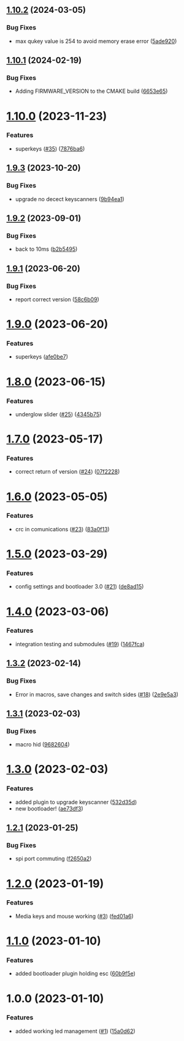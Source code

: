 ## [1.10.2](https://github.com/Dygmalab/NeuronWired/compare/pre_release_1.10.1...pre_release_1.10.2) (2024-03-05)


### Bug Fixes

* max qukey value is 254 to avoid memory erase error ([5ade920](https://github.com/Dygmalab/NeuronWired/commit/5ade920fd79cd1e4978899c58aa6cac007e8b421))

## [1.10.1](https://github.com/Dygmalab/NeuronWired/compare/pre_release_1.10.0...pre_release_1.10.1) (2024-02-19)


### Bug Fixes

* Adding FIRMWARE_VERSION to the CMAKE build ([6653e65](https://github.com/Dygmalab/NeuronWired/commit/6653e659f2bbcb783cbec851a8e6075651597686))

# [1.10.0](https://github.com/Dygmalab/NeuronWired/compare/pre_release_1.9.3...pre_release_1.10.0) (2023-11-23)


### Features

* superkeys ([#35](https://github.com/Dygmalab/NeuronWired/issues/35)) ([7876ba6](https://github.com/Dygmalab/NeuronWired/commit/7876ba6e4362c90905b9a390317c3f7cf589d2bb))

## [1.9.3](https://github.com/Dygmalab/NeuronWired/compare/pre_release_1.9.2...pre_release_1.9.3) (2023-10-20)


### Bug Fixes

* upgrade no decect keyscanners ([9b94ea1](https://github.com/Dygmalab/NeuronWired/commit/9b94ea17a6243ea7a7606f00967bd18c558fdb3c))

## [1.9.2](https://github.com/Dygmalab/NeuronWired/compare/pre_release_1.9.1...pre_release_1.9.2) (2023-09-01)


### Bug Fixes

* back to 10ms ([b2b5495](https://github.com/Dygmalab/NeuronWired/commit/b2b5495f110ce427df4256fd625e34855911eae2))

## [1.9.1](https://github.com/Dygmalab/NeuronWired/compare/pre_release_1.9.0...pre_release_1.9.1) (2023-06-20)


### Bug Fixes

* report correct version ([58c6b09](https://github.com/Dygmalab/NeuronWired/commit/58c6b0984e9981482daa8af459b2e373014d98e2))

# [1.9.0](https://github.com/Dygmalab/NeuronWired/compare/pre_release_1.8.0...pre_release_1.9.0) (2023-06-20)


### Features

* superkeys ([afe0be7](https://github.com/Dygmalab/NeuronWired/commit/afe0be72dd142ec0710a8c1d2e84bff26718f1af))

# [1.8.0](https://github.com/Dygmalab/NeuronWired/compare/pre_release_1.7.0...pre_release_1.8.0) (2023-06-15)


### Features

* underglow slider ([#25](https://github.com/Dygmalab/NeuronWired/issues/25)) ([4345b75](https://github.com/Dygmalab/NeuronWired/commit/4345b758bdd08e7c15c18ac6a812a35de98e875a))

# [1.7.0](https://github.com/Dygmalab/NeuronWired/compare/pre_release_1.6.0...pre_release_1.7.0) (2023-05-17)


### Features

* correct return of version ([#24](https://github.com/Dygmalab/NeuronWired/issues/24)) ([07f2228](https://github.com/Dygmalab/NeuronWired/commit/07f22280a9f18113148e0d536d82826f9ecc32c3))

# [1.6.0](https://github.com/Dygmalab/NeuronWired/compare/pre_release_1.5.0...pre_release_1.6.0) (2023-05-05)


### Features

* crc in comunications ([#23](https://github.com/Dygmalab/NeuronWired/issues/23)) ([83a0f13](https://github.com/Dygmalab/NeuronWired/commit/83a0f13163559083ee84f42dea4ca0090924b50c))

# [1.5.0](https://github.com/Dygmalab/NeuronWired/compare/pre_release_1.4.0...pre_release_1.5.0) (2023-03-29)


### Features

* config settings and bootloader 3.0 ([#21](https://github.com/Dygmalab/NeuronWired/issues/21)) ([de8ad15](https://github.com/Dygmalab/NeuronWired/commit/de8ad155f4e6f3063b01a38dbbd35b7868b46eae))

# [1.4.0](https://github.com/Dygmalab/NeuronWired/compare/pre_release_1.3.2...pre_release_1.4.0) (2023-03-06)


### Features

* integration testing and submodules ([#19](https://github.com/Dygmalab/NeuronWired/issues/19)) ([1467fca](https://github.com/Dygmalab/NeuronWired/commit/1467fcaaa302c6505f9e2a47ee248c90635b732b))

## [1.3.2](https://github.com/Dygmalab/NeuronWired/compare/pre_release_1.3.1...pre_release_1.3.2) (2023-02-14)


### Bug Fixes

* Error in macros, save changes and switch sides ([#18](https://github.com/Dygmalab/NeuronWired/issues/18)) ([2e9e5a3](https://github.com/Dygmalab/NeuronWired/commit/2e9e5a36e55f05eb605b1c1e6eeb214d7c023f74))

## [1.3.1](https://github.com/Dygmalab/NeuronWired/compare/pre_release_1.3.0...pre_release_1.3.1) (2023-02-03)


### Bug Fixes

* macro hid ([9682604](https://github.com/Dygmalab/NeuronWired/commit/9682604702069fe960d687d618c305e8de4ebb63))

# [1.3.0](https://github.com/Dygmalab/NeuronWired/compare/pre_release_1.2.1...pre_release_1.3.0) (2023-02-03)


### Features

* added plugin to upgrade keyscanner ([532d35d](https://github.com/Dygmalab/NeuronWired/commit/532d35d539663f268cf6769a503b5dbf275c68fc))
* new bootloader! ([ae73df3](https://github.com/Dygmalab/NeuronWired/commit/ae73df3ecc42d4edb1495844c3e9dc794a60e4e7))

## [1.2.1](https://github.com/Dygmalab/NeuronWired/compare/pre_release_1.2.0...pre_release_1.2.1) (2023-01-25)


### Bug Fixes

* spi port commuting ([f2650a2](https://github.com/Dygmalab/NeuronWired/commit/f2650a24d6b338411310b07626e7b74cb877e361))

# [1.2.0](https://github.com/Dygmalab/NeuronWired/compare/pre_release_1.1.0...pre_release_1.2.0) (2023-01-19)


### Features

* Media keys and mouse working ([#3](https://github.com/Dygmalab/NeuronWired/issues/3)) ([fed01a6](https://github.com/Dygmalab/NeuronWired/commit/fed01a6587d5c2a836cfb0f75db66fcbb114af99))

# [1.1.0](https://github.com/Dygmalab/NeuronWired/compare/pre_release_1.0.0...pre_release_1.1.0) (2023-01-10)


### Features

* added bootloader plugin holding esc ([60b9f5e](https://github.com/Dygmalab/NeuronWired/commit/60b9f5e3fa3b31bd2dd8df08855540d01feb2273))

# 1.0.0 (2023-01-10)


### Features

* added working led management ([#1](https://github.com/Dygmalab/NeuronWired/issues/1)) ([15a0d62](https://github.com/Dygmalab/NeuronWired/commit/15a0d622bebc741afaea294bf53bef6d0372902c))
